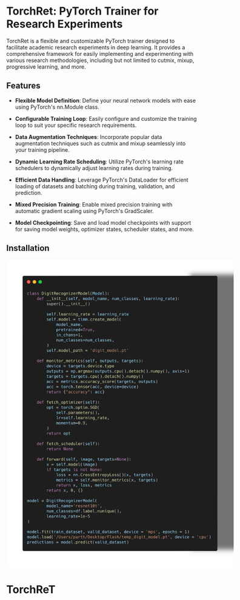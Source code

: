 # TorchRet: PyTorch Trainer for Research Experiments

TorchRet is a flexible and customizable PyTorch trainer designed to facilitate academic research experiments in deep learning. It provides a comprehensive framework for easily implementing and experimenting with various research methodologies, including but not limited to cutmix, mixup, progressive learning, and more.

## Features

- **Flexible Model Definition**: Define your neural network models with ease using PyTorch's nn.Module class.

- **Configurable Training Loop**: Easily configure and customize the training loop to suit your specific research requirements.

- **Data Augmentation Techniques**: Incorporate popular data augmentation techniques such as cutmix and mixup seamlessly into your training pipeline.

- **Dynamic Learning Rate Scheduling**: Utilize PyTorch's learning rate schedulers to dynamically adjust learning rates during training.

- **Efficient Data Handling**: Leverage PyTorch's DataLoader for efficient loading of datasets and batching during training, validation, and prediction.

- **Mixed Precision Training**: Enable mixed precision training with automatic gradient scaling using PyTorch's GradScaler.

- **Model Checkpointing**: Save and load model checkpoints with support for saving model weights, optimizer states, scheduler states, and more.

## Installation

<img src="images/carbon-3.png" alt="TorchRet Logo" style="max-width: 600px; height: auto;">

# TorchReT
